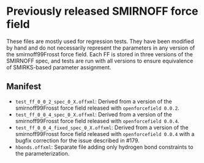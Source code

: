 # Previously released SMIRNOFF force field

These files are mostly used for regression tests. They have been modified by hand and do not necessarily represent the parameters in any version of the smirnoff99Frosst force field. Each FF is stored in three versions of the SMIRNOFF spec, and tests are run with all versions to ensure equivalence of SMIRKS-based parameter assignment.

## Manifest
- `test_ff_0_0_2_spec_0_X.offxml`: Derived from a version of the smirnoff99Frosst force field released with `openforcefield 0.0.2`.
- `test_ff_0_0_4_spec_0_X.offxml`: Derived from a version of the smirnoff99Frosst force field released with `openforcefield 0.0.4`.
- `test_ff_0_0_4_fixed_spec_0_X.offxml`: Derived from a version of the smirnoff99Frosst force field released with `openforcefield 0.0.4` with a bugfix correction for the issue described in #179.
- `hbonds.offxml`: Separate file adding only hydrogen bond constraints to the parameterization.
